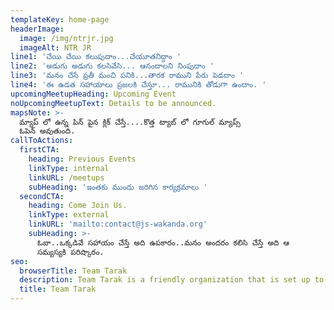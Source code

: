 ```yaml
---
templateKey: home-page
headerImage:
  image: /img/ntrjr.jpg
  imageAlt: NTR JR
line1: 'చేయి చేయి కలుపుదాం...చేయూతనిద్దాం '
line2: 'అడుగు అడుగు కలసివేసి... ఆనందాలని నింపుదాం '
line3: 'మనం చేసే ప్రతీ మంచి పనికి...తారక రాముని పేరు పెడదాం '
line4: 'ఈ ఉడత సహాయాలు ప్రజలకి చేస్తూ... రామునికి తోడుగా ఉందాం. '
upcomingMeetupHeading: Upcoming Event
noUpcomingMeetupText: Details to be announced.
mapsNote: >-
  మ్యాప్ లో ఉన్న పిన్ పైన క్లిక్ చేస్తే....కొత్త ట్యాబ్ లో గూగుల్ మ్యాప్స్ 
  ఓపెన్ అవుతుంది.
callToActions:
  firstCTA:
    heading: Previous Events
    linkType: internal
    linkURL: /meetups
    subHeading: 'ఇంతకు ముందు జరిగిన కార్యక్రమాలు '
  secondCTA:
    heading: Come Join Us.
    linkType: external
    linkURL: 'mailto:contact@js-wakanda.org'
    subHeading: >-
      ఓబా..ఒక్కడివే సహాయం చేస్తే అది ఉపకారం..మనం అందరం కలిసి చేస్తే అది ఆ
      సమ్యస్యకి పరిష్కారం.
seo:
  browserTitle: Team Tarak
  description: Team Tarak is a friendly organization that is set up to help people in need.
  title: Team Tarak
---
```


